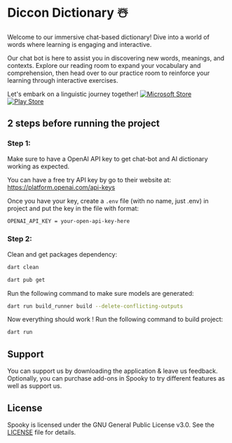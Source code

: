 # Diccon Dictionary ☃️
Welcome to our immersive chat-based dictionary! Dive into a world of words where learning is engaging and interactive. 

Our chat bot is here to assist you in discovering new words, meanings, and contexts. 
Explore our reading room to expand your vocabulary and comprehension, then head over to our practice room to reinforce your learning through interactive exercises. 

Let's embark on a linguistic journey together!
[![Microsoft Store](https://img.shields.io/badge/Microsoft_Store-0078D4?style=for-the-badge&logo=microsoft&logoColor=white)](https://www.microsoft.com/store/apps/9NPF4HBMNG5D)
[![Play Store](https://img.shields.io/badge/Google_Play-414141?style=for-the-badge&logo=google-play&logoColor=white)](https://play.google.com/store/apps/details?id=com.zeroboy.diccon_evo)

## 2 steps before running the project
### Step 1:
Make sure to have a OpenAI API key to get chat-bot and AI dictionary working as expected.

You can have a free try API key by go to their website at: https://platform.openai.com/api-keys 

Once you have your key, create a ``.env`` file (with no name, just .env) in project and put the key in the file with format:
```bash
OPENAI_API_KEY = your-open-api-key-here
```
### Step 2:
Clean and get packages dependency:
```bash
dart clean
```
```bash
dart pub get
```
Run the following command to make sure models are generated:
```bash
dart run build_runner build --delete-conflicting-outputs
```
Now everything should work !
Run the following command to build project:
```bash
dart run
```
## Support
You can support us by downloading the application & leave us feedback. Optionally, you can purchase add-ons in Spooky to try different features as well as support us.

## License
Spooky is licensed under the GNU General Public License v3.0. See the [LICENSE](LICENSE) file for details.